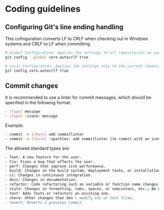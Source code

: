# Coding guidelines

## Configuring Git's line ending handling

This cofniguration converts LF to CRLF when checking out in Windows systems and CRLF to LF when committing.

```sh
# Global Configuration: Applies the settings to all repositories on your system.
git config --global core.autocrlf true
```

```sh
# Local Configuration: Applies the settings only to the current repository.
git config core.autocrlf true
```

## Commit changes

It is recommended to use a linter for commit messages, which should be specified in the following format:

```sh
- [type] message
- [type] :icono: message
```

Example:

```sh
- commit -m [chore] add commitlinter
- commit -m [chore] :sparkles: add commitlinter (to commit with an icon, you can use [gitmoji](https://gitmoji.dev/))
```

The allowed standard types are:

```sh
- feat: A new feature for the user.
- fix: Fixes a bug that affects the user.
- perf: Changes that improve site performance.
- build: Changes in the build system, deployment tasks, or installation.
- ci: Changes in continuous integration.
- docs: Changes in documentation.
- refactor: Code refactoring such as variable or function name changes.
- style: Changes in formatting, tabs, spaces, or semicolons, etc.; do not affect the user.
- test: Adds tests or refactors an existing one.
- chore: Other changes that don't modify src or test files.
- revert: Reverts a previous commit.
```
